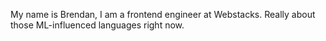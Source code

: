 
My name is Brendan, I am a frontend engineer at Webstacks.
Really about those ML-influenced languages right now. 
